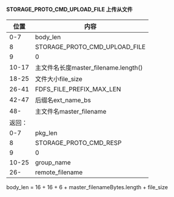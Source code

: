 #### STORAGE_PROTO_CMD_UPLOAD_FILE 上传从文件   
 
|位置|内容| 
|----|----|
|0-7 |body_len|
|8|STORAGE_PROTO_CMD_UPLOAD_FILE|
|9|0|
|10-17|主文件名长度master_filename.length()|
|18-25|文件大小file_size|
|26-41|FDFS_FILE_PREFIX_MAX_LEN|
|42-47|后缀名ext_name_bs|
|48-|主文件名master_filename|
|返回：|       |
|0-7|pkg_len|
|8|STORAGE_PROTO_CMD_RESP|
|9|0|
|10-25|group_name|
|26-  |remote_filename|

body_len = 16 + 16 + 6 +  master_filenameBytes.length + file_size
                    
                  
